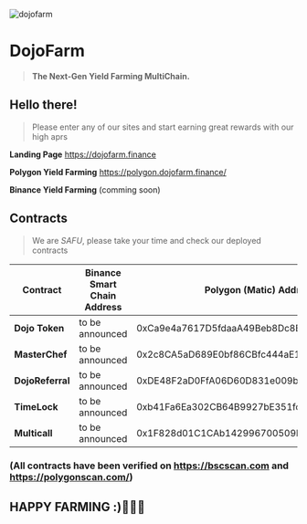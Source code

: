 ![dojofarm](https://dojofarm.finance/images/dojo-evolution.jpg)
# DojoFarm
> **The Next-Gen  Yield Farming  MultiChain.**

## Hello there!

> Please enter any of our sites and start earning great rewards with our high aprs

**Landing Page** 
    https://dojofarm.finance

**Polygon Yield Farming**
    https://polygon.dojofarm.finance/
    
**Binance Yield Farming**
    (comming soon)

## Contracts

> We are *SAFU*, please take your time and check our deployed contracts

| Contract             | Binance Smart Chain Address| Polygon (Matic) Address                    |
|----------------------|----------------------------|--------------------------------------------|
| **Dojo Token**       | to be announced            | 0xCa9e4a7617D5fdaaA49Beb8Dc8E506706324e253 |
| **MasterChef**       | to be announced            | 0x2c8CA5aD689E0bf86CBfc444aE1cc174300EA8f6 |
| **DojoReferral**     | to be announced            | 0xDE48F2aD0FfA06D60D831e009b55b20E59Ff2c1C |
| **TimeLock**         | to be announced            | 0xb41Fa6Ea302CB64B9927bE351fcC35b1C4D8f51d |
| **Multicall**        | to be announced            | 0x1F828d01C1CAb142996700509E8a2D6F7eD89b36 |

### (All contracts have been verified on https://bscscan.com and https://polygonscan.com/)


## HAPPY FARMING :)🚜🥕🥦
